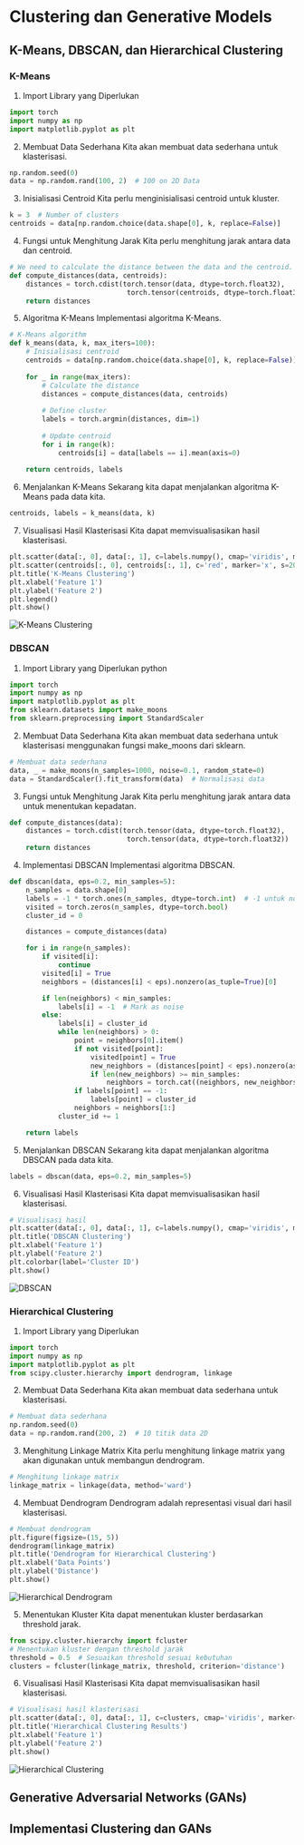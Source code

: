 # Clustering dan Generative Models 
##  K-Means, DBSCAN, dan Hierarchical Clustering 

### K-Means
1. Import Library yang Diperlukan

```python
import torch
import numpy as np
import matplotlib.pyplot as plt
```

2. Membuat Data Sederhana
Kita akan membuat data sederhana untuk klasterisasi.

```python
np.random.seed(0)
data = np.random.rand(100, 2)  # 100 on 2D Data
```

3. Inisialisasi Centroid
Kita perlu menginisialisasi centroid untuk kluster.

```python
k = 3  # Number of clusters
centroids = data[np.random.choice(data.shape[0], k, replace=False)]
```

4. Fungsi untuk Menghitung Jarak
Kita perlu menghitung jarak antara data dan centroid.

```python
# We need to calculate the distance between the data and the centroid.
def compute_distances(data, centroids):
    distances = torch.cdist(torch.tensor(data, dtype=torch.float32), 
                             torch.tensor(centroids, dtype=torch.float32))
    return distances
```

5. Algoritma K-Means
Implementasi algoritma K-Means.

```python
# K-Means algorithm
def k_means(data, k, max_iters=100):
    # Inisialisasi centroid
    centroids = data[np.random.choice(data.shape[0], k, replace=False)]
    
    for _ in range(max_iters):
        # Calculate the distance
        distances = compute_distances(data, centroids)
        
        # Define cluster
        labels = torch.argmin(distances, dim=1)
        
        # Update centroid
        for i in range(k):
            centroids[i] = data[labels == i].mean(axis=0)
    
    return centroids, labels
```
6. Menjalankan K-Means
Sekarang kita dapat menjalankan algoritma K-Means pada data kita.

```python
centroids, labels = k_means(data, k)
```

7. Visualisasi Hasil Klasterisasi
Kita dapat memvisualisasikan hasil klasterisasi.

```python
plt.scatter(data[:, 0], data[:, 1], c=labels.numpy(), cmap='viridis', marker='o')
plt.scatter(centroids[:, 0], centroids[:, 1], c='red', marker='x', s=200, label='Centroids')
plt.title('K-Means Clustering')
plt.xlabel('Feature 1')
plt.ylabel('Feature 2')
plt.legend()
plt.show()
```

![K-Means Clustering](k-means-result.png)

### DBSCAN

1. Import Library yang Diperlukan
python

```python
import torch
import numpy as np
import matplotlib.pyplot as plt
from sklearn.datasets import make_moons
from sklearn.preprocessing import StandardScaler
```

2. Membuat Data Sederhana
Kita akan membuat data sederhana untuk klasterisasi menggunakan fungsi make_moons dari sklearn.

```python
# Membuat data sederhana
data, _ = make_moons(n_samples=1000, noise=0.1, random_state=0)
data = StandardScaler().fit_transform(data)  # Normalisasi data
```

3. Fungsi untuk Menghitung Jarak
Kita perlu menghitung jarak antara data untuk menentukan kepadatan.

```python
def compute_distances(data):
    distances = torch.cdist(torch.tensor(data, dtype=torch.float32), 
                             torch.tensor(data, dtype=torch.float32))
    return distances
```
4. Implementasi DBSCAN
Implementasi algoritma DBSCAN.

```python
def dbscan(data, eps=0.2, min_samples=5):
    n_samples = data.shape[0]
    labels = -1 * torch.ones(n_samples, dtype=torch.int)  # -1 untuk noise
    visited = torch.zeros(n_samples, dtype=torch.bool)
    cluster_id = 0

    distances = compute_distances(data)

    for i in range(n_samples):
        if visited[i]:
            continue
        visited[i] = True
        neighbors = (distances[i] < eps).nonzero(as_tuple=True)[0]

        if len(neighbors) < min_samples:
            labels[i] = -1  # Mark as noise
        else:
            labels[i] = cluster_id
            while len(neighbors) > 0:
                point = neighbors[0].item()
                if not visited[point]:
                    visited[point] = True
                    new_neighbors = (distances[point] < eps).nonzero(as_tuple=True)[0]
                    if len(new_neighbors) >= min_samples:
                        neighbors = torch.cat((neighbors, new_neighbors))
                if labels[point] == -1:
                    labels[point] = cluster_id
                neighbors = neighbors[1:]
            cluster_id += 1

    return labels
```

5. Menjalankan DBSCAN
Sekarang kita dapat menjalankan algoritma DBSCAN pada data kita.

```python
labels = dbscan(data, eps=0.2, min_samples=5)
```

6. Visualisasi Hasil Klasterisasi
Kita dapat memvisualisasikan hasil klasterisasi.

```python
# Visualisasi hasil
plt.scatter(data[:, 0], data[:, 1], c=labels.numpy(), cmap='viridis', marker='o')
plt.title('DBSCAN Clustering')
plt.xlabel('Feature 1')
plt.ylabel('Feature 2')
plt.colorbar(label='Cluster ID')
plt.show()
```

![DBSCAN](dbscan-result.png)

### Hierarchical Clustering
1. Import Library yang Diperlukan

```python
import torch
import numpy as np
import matplotlib.pyplot as plt
from scipy.cluster.hierarchy import dendrogram, linkage
```

2. Membuat Data Sederhana
Kita akan membuat data sederhana untuk klasterisasi.


```python
# Membuat data sederhana
np.random.seed(0)
data = np.random.rand(200, 2)  # 10 titik data 2D
```

3. Menghitung Linkage Matrix
Kita perlu menghitung linkage matrix yang akan digunakan untuk membangun dendrogram.


```python
# Menghitung linkage matrix
linkage_matrix = linkage(data, method='ward')
```

4. Membuat Dendrogram
Dendrogram adalah representasi visual dari hasil klasterisasi.

```python
# Membuat dendrogram
plt.figure(figsize=(15, 5))
dendrogram(linkage_matrix)
plt.title('Dendrogram for Hierarchical Clustering')
plt.xlabel('Data Points')
plt.ylabel('Distance')
plt.show()
```

![Hierarchical Dendrogram](hierarchical-dendrogram.png)

5. Menentukan Kluster
Kita dapat menentukan kluster berdasarkan threshold jarak.

```python
from scipy.cluster.hierarchy import fcluster
# Menentukan kluster dengan threshold jarak
threshold = 0.5  # Sesuaikan threshold sesuai kebutuhan
clusters = fcluster(linkage_matrix, threshold, criterion='distance')
```


6. Visualisasi Hasil Klasterisasi
Kita dapat memvisualisasikan hasil klasterisasi.


```python
# Visualisasi hasil klasterisasi
plt.scatter(data[:, 0], data[:, 1], c=clusters, cmap='viridis', marker='o')
plt.title('Hierarchical Clustering Results')
plt.xlabel('Feature 1')
plt.ylabel('Feature 2')
plt.show()
```
![Hierarchical Clustering](hierarchical-result.png)

##  Generative Adversarial Networks (GANs)

##  Implementasi Clustering dan GANs 